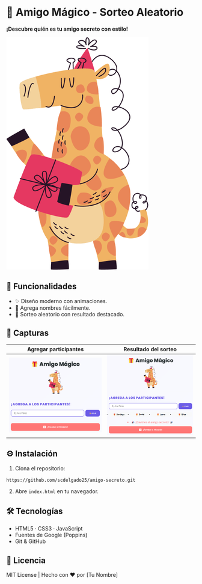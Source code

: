 # 🎁 Amigo Mágico - Sorteo Aleatorio  
**¡Descubre quién es tu amigo secreto con estilo!**  

![Banner](assets/magic-gift.png)  

## 🚀 Funcionalidades  
- ✨ Diseño moderno con animaciones.  
- 📝 Agrega nombres fácilmente.  
- 🎉 Sorteo aleatorio con resultado destacado.  

## 📸 Capturas  
| Agregar participantes | Resultado del sorteo |  
|------------------------|-----------------------|  
| ![Pantalla 1](assets/screen1.png) | ![Pantalla 2](assets/screen2.png) |  

## ⚙️ Instalación  
1. Clona el repositorio:  
```bash
https://github.com/scdelgado25/amigo-secreto.git
```  
2. Abre `index.html` en tu navegador.  

## 🛠️ Tecnologías  
- HTML5 · CSS3 · JavaScript  
- Fuentes de Google (Poppins)  
- Git & GitHub  

## 📄 Licencia  
MIT License | Hecho con ❤️ por [Tu Nombre]
